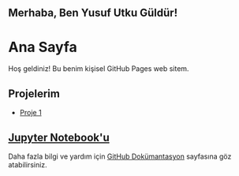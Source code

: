 ## Merhaba, Ben Yusuf Utku Güldür!

# Ana Sayfa

Hoş geldiniz! Bu benim kişisel GitHub Pages web sitem.

## Projelerim

- [Proje 1](/proje1/index.md)


[Jupyter Notebook'u](proje1/Data_analysis.ipynb) 
---

Daha fazla bilgi ve yardım için [GitHub Dokümantasyon](https://docs.github.com/categories/github-pages-basics/) sayfasına göz atabilirsiniz.


